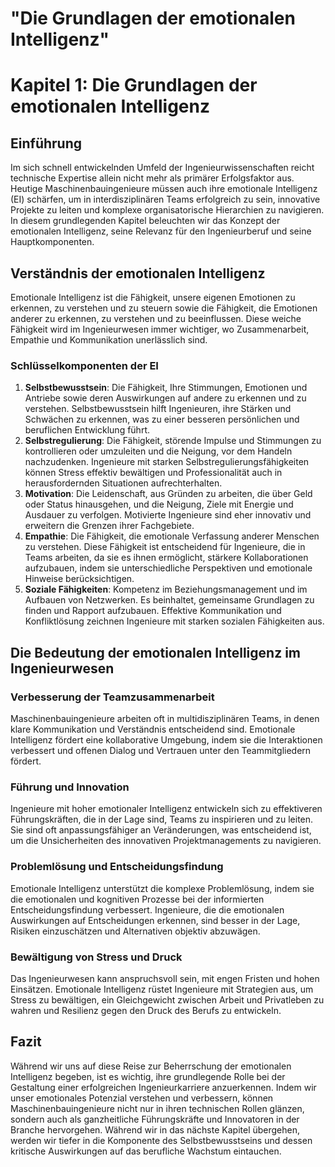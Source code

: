 # "Die Grundlagen der emotionalen Intelligenz"

# Kapitel 1: Die Grundlagen der emotionalen Intelligenz

## Einführung

Im sich schnell entwickelnden Umfeld der Ingenieurwissenschaften reicht technische Expertise allein nicht mehr als primärer Erfolgsfaktor aus. Heutige Maschinenbauingenieure müssen auch ihre emotionale Intelligenz (EI) schärfen, um in interdisziplinären Teams erfolgreich zu sein, innovative Projekte zu leiten und komplexe organisatorische Hierarchien zu navigieren. In diesem grundlegenden Kapitel beleuchten wir das Konzept der emotionalen Intelligenz, seine Relevanz für den Ingenieurberuf und seine Hauptkomponenten.

## Verständnis der emotionalen Intelligenz

Emotionale Intelligenz ist die Fähigkeit, unsere eigenen Emotionen zu erkennen, zu verstehen und zu steuern sowie die Fähigkeit, die Emotionen anderer zu erkennen, zu verstehen und zu beeinflussen. Diese weiche Fähigkeit wird im Ingenieurwesen immer wichtiger, wo Zusammenarbeit, Empathie und Kommunikation unerlässlich sind.

### Schlüsselkomponenten der EI

1. **Selbstbewusstsein**: Die Fähigkeit, Ihre Stimmungen, Emotionen und Antriebe sowie deren Auswirkungen auf andere zu erkennen und zu verstehen. Selbstbewusstsein hilft Ingenieuren, ihre Stärken und Schwächen zu erkennen, was zu einer besseren persönlichen und beruflichen Entwicklung führt.
2. **Selbstregulierung**: Die Fähigkeit, störende Impulse und Stimmungen zu kontrollieren oder umzuleiten und die Neigung, vor dem Handeln nachzudenken. Ingenieure mit starken Selbstregulierungsfähigkeiten können Stress effektiv bewältigen und Professionalität auch in herausfordernden Situationen aufrechterhalten.
3. **Motivation**: Die Leidenschaft, aus Gründen zu arbeiten, die über Geld oder Status hinausgehen, und die Neigung, Ziele mit Energie und Ausdauer zu verfolgen. Motivierte Ingenieure sind eher innovativ und erweitern die Grenzen ihrer Fachgebiete.
4. **Empathie**: Die Fähigkeit, die emotionale Verfassung anderer Menschen zu verstehen. Diese Fähigkeit ist entscheidend für Ingenieure, die in Teams arbeiten, da sie es ihnen ermöglicht, stärkere Kollaborationen aufzubauen, indem sie unterschiedliche Perspektiven und emotionale Hinweise berücksichtigen.
5. **Soziale Fähigkeiten**: Kompetenz im Beziehungsmanagement und im Aufbauen von Netzwerken. Es beinhaltet, gemeinsame Grundlagen zu finden und Rapport aufzubauen. Effektive Kommunikation und Konfliktlösung zeichnen Ingenieure mit starken sozialen Fähigkeiten aus.

## Die Bedeutung der emotionalen Intelligenz im Ingenieurwesen

### Verbesserung der Teamzusammenarbeit

Maschinenbauingenieure arbeiten oft in multidisziplinären Teams, in denen klare Kommunikation und Verständnis entscheidend sind. Emotionale Intelligenz fördert eine kollaborative Umgebung, indem sie die Interaktionen verbessert und offenen Dialog und Vertrauen unter den Teammitgliedern fördert.

### Führung und Innovation

Ingenieure mit hoher emotionaler Intelligenz entwickeln sich zu effektiveren Führungskräften, die in der Lage sind, Teams zu inspirieren und zu leiten. Sie sind oft anpassungsfähiger an Veränderungen, was entscheidend ist, um die Unsicherheiten des innovativen Projektmanagements zu navigieren.

### Problemlösung und Entscheidungsfindung

Emotionale Intelligenz unterstützt die komplexe Problemlösung, indem sie die emotionalen und kognitiven Prozesse bei der informierten Entscheidungsfindung verbessert. Ingenieure, die die emotionalen Auswirkungen auf Entscheidungen erkennen, sind besser in der Lage, Risiken einzuschätzen und Alternativen objektiv abzuwägen.

### Bewältigung von Stress und Druck

Das Ingenieurwesen kann anspruchsvoll sein, mit engen Fristen und hohen Einsätzen. Emotionale Intelligenz rüstet Ingenieure mit Strategien aus, um Stress zu bewältigen, ein Gleichgewicht zwischen Arbeit und Privatleben zu wahren und Resilienz gegen den Druck des Berufs zu entwickeln.

## Fazit

Während wir uns auf diese Reise zur Beherrschung der emotionalen Intelligenz begeben, ist es wichtig, ihre grundlegende Rolle bei der Gestaltung einer erfolgreichen Ingenieurkarriere anzuerkennen. Indem wir unser emotionales Potenzial verstehen und verbessern, können Maschinenbauingenieure nicht nur in ihren technischen Rollen glänzen, sondern auch als ganzheitliche Führungskräfte und Innovatoren in der Branche hervorgehen. Während wir in das nächste Kapitel übergehen, werden wir tiefer in die Komponente des Selbstbewusstseins und dessen kritische Auswirkungen auf das berufliche Wachstum eintauchen.